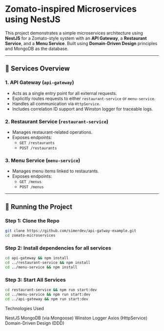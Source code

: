# Zomato-inspired Microservices using NestJS

This project demonstrates a simple microservices architecture using **NestJS** for a Zomato-style system with an **API Gateway**, a **Restaurant Service**, and a **Menu Service**. Built using **Domain-Driven Design** principles and MongoDB as the database.

---

## 🧱 Services Overview

### 1. API Gateway (`api-gateway`)
- Acts as a single entry point for all external requests.
- Explicitly routes requests to either `restaurant-service` or `menu-service`.
- Handles all communication via `HttpService`.
- Includes correlation ID support and Winston logger for traceable logs.

### 2. Restaurant Service (`restaurant-service`)
- Manages restaurant-related operations.
- Exposes endpoints:
  - `GET /restaurants`
  - `POST /restaurants`

### 3. Menu Service (`menu-service`)
- Manages menu items linked to restaurants.
- Exposes endpoints:
  - `GET /menus`
  - `POST /menus`

---

## 🚀 Running the Project

### Step 1: Clone the Repo

```bash
git clone https://github.com/simerdev/api-gatway-example.git
cd zomato-microservices
```

### Step 2: Install dependencies for all services

```bash
cd api-gateway && npm install
cd ../restaurant-service && npm install
cd ../menu-service && npm install
```
### Step 3: Start All Services

```bash
cd restaurant-service && npm run start:dev
cd ../menu-service && npm run start:dev
cd ../api-gateway && npm run start:dev
```

Technologies Used

NestJS
MongoDB (via Mongoose)
Winston Logger
Axios (HttpService)
Domain-Driven Design (DDD)
